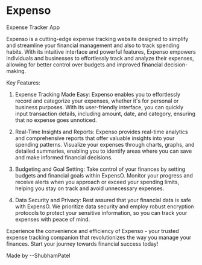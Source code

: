 # Expenso
Expense Tracker App

Expenso is a cutting-edge expense tracking website designed to simplify and streamline your financial management and also to track spending habits. With its intuitive interface and powerful features, Expenso empowers individuals and businesses to effortlessly track and analyze their expenses, allowing for better control over budgets and improved financial decision-making.

Key Features:

1) Expense Tracking Made Easy: Expenso enables you to effortlessly record and categorize your expenses, whether it's for personal or business purposes. With its user-friendly interface, you can quickly input transaction details, including amount, date, and category, ensuring that no expense goes unnoticed.

2) Real-Time Insights and Reports: Expenso provides real-time analytics and comprehensive reports that offer valuable insights into your spending patterns. Visualize your expenses through charts, graphs, and detailed summaries, enabling you to identify areas where you can save and make informed financial decisions.

3) Budgeting and Goal Setting: Take control of your finances by setting budgets and financial goals within ExpensO. Monitor your progress and receive alerts when you approach or exceed your spending limits, helping you stay on track and avoid unnecessary expenses.

4) Data Security and Privacy: Rest assured that your financial data is safe with ExpensO. We prioritize data security and employ robust encryption protocols to protect your sensitive information, so you can track your expenses with peace of mind.

Experience the convenience and efficiency of Expenso - your trusted expense tracking companion that revolutionizes the way you manage your finances. Start your journey towards financial success today!

Made by --ShubhamPatel
